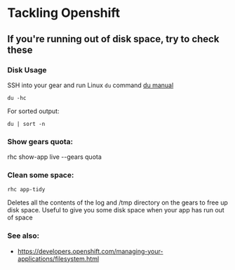 # Tackling Openshift

## If you're running out of disk space, try to check these

### Disk Usage

SSH into your gear and run Linux `du` command [du manual](http://www.tecmint.com/check-linux-disk-usage-of-files-and-directories/)

`du -hc`

For sorted output:

`du | sort -n`

### Show gears quota:

rhc show-app live --gears quota

### Clean some space:

`rhc app-tidy`

Deletes all the contents of the log and /tmp directory on the gears to free up disk space. Useful to give you some disk space when your app has run out of space


### See also:

* https://developers.openshift.com/managing-your-applications/filesystem.html
